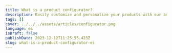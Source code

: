 ```yaml
---
title: What is a product configurator?
description: Easily customize and personalize your products with our advanced product configurator.
tags: []
cover: ../../../assets/articles/configurator.png
language: es
isDraft: false
publishDate: 2023-12-12T11:25:55.423Z
slug: what-is-a-product-configurator-es
---
```

